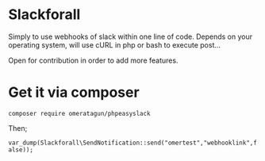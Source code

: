 # Slackforall

Simply to use webhooks of slack within one line of code. Depends on your operating system, will use cURL in php or bash to execute post...

Open for contribution in order to add more features.

# Get it via composer
<code>composer require omeratagun/phpeasyslack </code>

Then;


<code>var_dump(Slackforall\SendNotification::send("omertest","webhooklink",false));</code>
